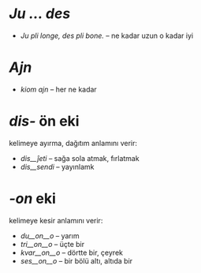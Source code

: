 # *Ju … des*

- *Ju pli longe, des pli bone.* – ne kadar uzun o kadar iyi
 

# *Ajn*

- *kiom ajn* – her ne kadar
 

# *dis-* ön eki

kelimeye ayırma, dağıtım anlamını verir:

- *dis__ĵeti* – sağa sola atmak, fırlatmak
- *dis__sendi* – yayınlamk
 

# *-on* eki

kelimeye kesir anlamını verir:

- *du__on__o*   – yarım
- *tri__on__o*  – üçte bir
- *kvar__on__o* – dörtte bir, çeyrek
- *ses__on__o*  – bir bölü altı, altıda bir
 
